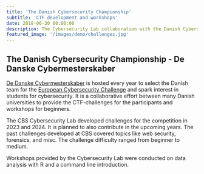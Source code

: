 ```yaml
---
title: 'The Danish Cybersecurity Championship'
subtitle: 'CTF development and workshops'
date: 2018-06-30 00:00:00
description: The Cybersecurity Lab collaboration with the Danish Cybersecurity Championship.
featured_image: '/images/demo/challenges.jpg'
---
```


## The Danish Cybersecurity Championship - De Danske Cybermesterskaber

[De Danske Cybermesterskaber](https://www.cybermesterskaberne.dk/) is hosted every year to select the Danish team for the [European Cybersecurity Challenge](https://ecsc.eu/) and spark interest in students for cybersecurity. It is a collaborative effort between many Danish universities to provide the CTF-challenges for the participants and workshops for beginners.

The CBS Cybersecurity Lab developed challenges for the competition in 2023 and 2024. It is planned to also contribute in the upcoming years. The past challenges developed at CBS covered topics like web security, forensics, and misc. The challenge difficulty ranged from beginner to medium.

Workshops provided by the Cybersecurity Lab were conducted on data analysis with R and a command line introduction.
